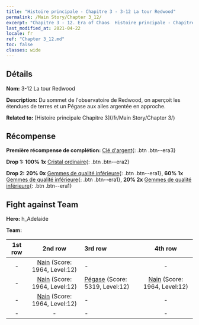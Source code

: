 ```yaml
---
title: "Histoire principale - Chapitre 3 - 3-12 La tour Redwood"
permalink: /Main Story/Chapter 3_12/
excerpt: "Chapitre 3 - 12. Era of Chaos  Histoire principale - Chapitre 3_12. 3-12 La tour Redwood"
last_modified_at: 2021-04-22
locale: fr
ref: "Chapter 3_12.md"
toc: false
classes: wide
---
```


## Détails

 **Nom:** 3-12 La tour Redwood

 **Description:** Du sommet de l'observatoire de Redwood, on aperçoit les étendues de terres et un Pégase aux ailes argentée en approche.

 **Related to:** [Histoire principale Chapitre 3](/fr/Main Story/Chapter 3/)

## Récompense

 **Première récompense de complétion:** [Clé d'argent](/ItemsFR/con_693/){: .btn .btn--era3}

 **Drop 1:** **100% 1x** [Cristal ordinaire](/ItemsFR/mat_11/){: .btn .btn--era2}

 **Drop 2:** **20% 0x** [Gemmes de qualité inférieure](/ItemsFR/mat_4/){: .btn .btn--era1}, **60% 1x** [Gemmes de qualité inférieure](/ItemsFR/mat_4/){: .btn .btn--era1}, **20% 2x** [Gemmes de qualité inférieure](/ItemsFR/mat_4/){: .btn .btn--era1}


## Fight against Team
 **Hero:** h_Adelaide

 **Team:**


  | 1st row | 2nd row | 3rd row | 4th row |
  |:----:|:----:|:----|:----:|
  | - | [Nain](/fr/units/Dwarf/) (Score: 1964, Level:12)  | - | - |
  | - | [Nain](/fr/units/Dwarf/) (Score: 1964, Level:12)  | [Pégase](/fr/units/Pegasus/) (Score: 5319, Level:12)  | [Nain](/fr/units/Dwarf/) (Score: 1964, Level:12)  |
  | - | [Nain](/fr/units/Dwarf/) (Score: 1964, Level:12)  | - | - |
  | - | - | - | - |


